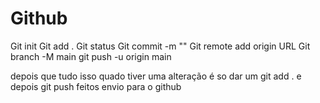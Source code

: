 # Github

Git init
Git add .
Git status
Git commit -m ""
Git remote add origin URL
Git branch -M main
git push -u origin main

depois que tudo isso quado tiver uma alteração é so dar um 
git add .
e depois
git push
feitos envio para o github
